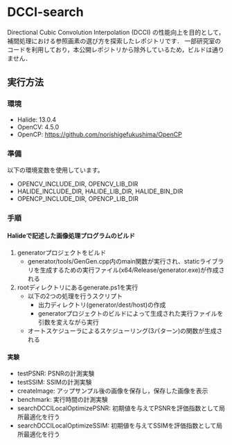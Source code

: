 # DCCI-search

Directional Cubic Convolution Interpolation (DCCI) の性能向上を目的として，補間処理における参照画素の選び方を探索したレポジトリです．
一部研究室のコードを利用しており，本公開レポジトリから除外しているため，ビルドは通りません．

## 実行方法

### 環境

- Halide: 13.0.4
- OpenCV: 4.5.0
- OpenCP: https://github.com/norishigefukushima/OpenCP

### 準備

以下の環境変数を使用しています。
- OPENCV_INCLUDE_DIR, OPENCV_LIB_DIR
- HALIDE_INCLUDE_DIR, HALIDE_LIB_DIR, HALIDE_BIN_DIR
- OPENCP_INCLUDE_DIR, OPENCP_LIB_DIR

### 手順

#### Halideで記述した画像処理プログラムのビルド

1. generatorプロジェクトをビルド
    - generator/tools/GenGen.cpp内のmain関数が実行され、staticライブラリを生成するための実行ファイル(x64/Release/generator.exe)が作成される
2. rootディレクトリにあるgenerate.ps1を実行
    - 以下の2つの処理を行うスクリプト
        - 出力ディレクトリ(generator/dest/host)の作成
        - generatorプロジェクトのビルドによって生成された実行ファイルを引数を変えながら実行
    - オートスケジューラによるスケジューリング(3パターン)の関数が生成される

#### 実験

- testPSNR: PSNRの計測実験
- testSSIM: SSIMの計測実験
- createImage: アップサンプル後の画像を保存し，保存した画像を表示
- benchmark: 実行時間の計測実験
- searchDCCILocalOptimizePSNR: 初期値を与えてPSNRを評価指数として局所最適化を行う
- searchDCCILocalOptimizeSSIM: 初期値を与えてSSIMを評価指数として局所最適化を行う
